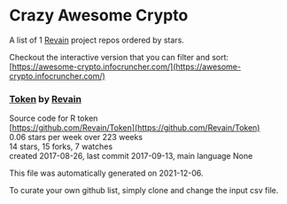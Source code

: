 # Crazy Awesome Crypto
A list of 1 [Revain](https://github.com/Revain) project repos ordered by stars.  

Checkout the interactive version that you can filter and sort: 
[https://awesome-crypto.infocruncher.com/](https://awesome-crypto.infocruncher.com/)  


### [Token](https://github.com/Revain/Token) by [Revain](https://github.com/Revain)  
Source code for R token  
[https://github.com/Revain/Token](https://github.com/Revain/Token)  
0.06 stars per week over 223 weeks  
14 stars, 15 forks, 7 watches  
created 2017-08-26, last commit 2017-09-13, main language None  


This file was automatically generated on 2021-12-06.  

To curate your own github list, simply clone and change the input csv file.  